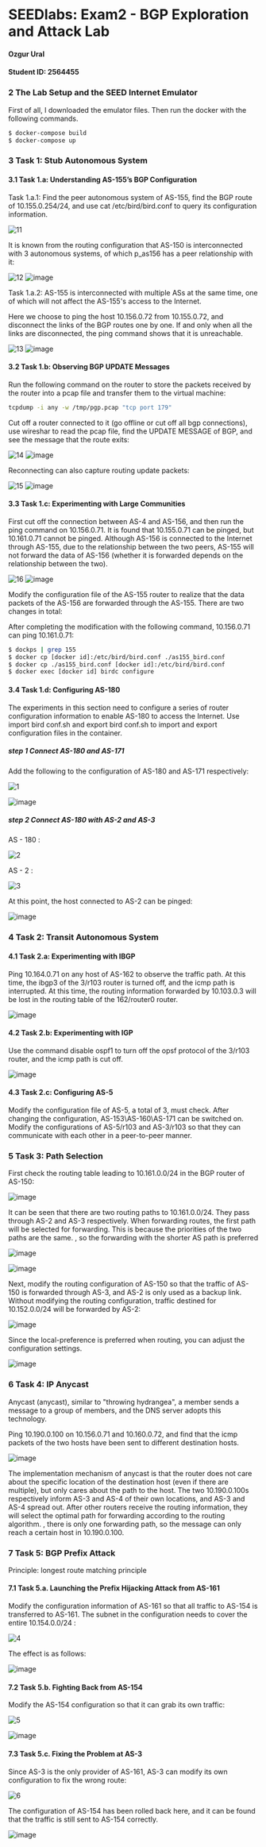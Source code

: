 # SEEDlabs: Exam2 - BGP Exploration and Attack Lab

#### Ozgur Ural
#### Student ID: 2564455

### 2 The Lab Setup and the SEED Internet Emulator

First of all, I downloaded the emulator files. Then run the docker with the following commands.
```sh
$ docker-compose build
$ docker-compose up
```

### 3 Task 1: Stub Autonomous System
#### 3.1 Task 1.a: Understanding AS-155’s BGP Configuration

Task 1.a.1:  Find the peer autonomous system of AS-155, find the BGP route of 10.155.0.254/24, and use cat /etc/bird/bird.conf to query its configuration information.

![11](./exam2/11.png)

It is known from the routing configuration that AS-150 is interconnected with 3 autonomous systems, of which p_as156 has a peer relationship with it:

![12](./exam2/12.png)
![image](https://user-images.githubusercontent.com/4716254/200149125-4ae9cde5-716b-4730-9d89-98c65d072d89.png)

Task 1.a.2: AS-155 is interconnected with multiple ASs at the same time, one of which will not affect the AS-155's access to the Internet.

Here we choose to ping the host 10.156.0.72 from 10.155.0.72, and disconnect the links of the BGP routes one by one. If and only when all the links are disconnected, the ping command shows that it is unreachable.

![13](./exam2/13.png)
![image](https://user-images.githubusercontent.com/4716254/200149151-9eee0fc3-2220-47fa-af75-121328c21040.png)

#### 3.2 Task 1.b: Observing BGP UPDATE Messages

Run the following command on the router to store the packets received by the router into a pcap file and transfer them to the virtual machine:

```sh
tcpdump -i any -w /tmp/pgp.pcap "tcp port 179"
```

Cut off a router connected to it (go offline or cut off all bgp connections), use wireshar to read the pcap file, find the UPDATE MESSAGE of BGP, and see the message that the route exits:

![14](./exam2/14.png)
![image](https://user-images.githubusercontent.com/4716254/200150617-99dff9df-edd0-42f9-9de7-7ad988b55373.png)

Reconnecting can also capture routing update packets:

![15](./exam2/15.png)
![image](https://user-images.githubusercontent.com/4716254/200150635-3e735faa-d2f1-4f95-a0e1-48adde93dd42.png)

#### 3.3 Task 1.c: Experimenting with Large Communities

First cut off the connection between AS-4 and AS-156, and then run the ping command on 10.156.0.71. It is found that 10.155.0.71 can be pinged, but 10.161.0.71 cannot be pinged. Although AS-156 is connected to the Internet through AS-155, due to the relationship between the two peers, AS-155 will not forward the data of AS-156 (whether it is forwarded depends on the relationship between the two).

![16](./exam2/16.png)
![image](https://user-images.githubusercontent.com/4716254/200150667-5dc13072-70f9-4c19-90d5-ddce54a10875.png)

Modify the configuration file of the AS-155 router to realize that the data packets of the AS-156 are forwarded through the AS-155. There are two changes in total:

After completing the modification with the following command, 10.156.0.71 can ping 10.161.0.71:

```sh
$ dockps | grep 155
$ docker cp [docker id]:/etc/bird/bird.conf ./as155_bird.conf
$ docker cp ./as155_bird.conf [docker id]:/etc/bird/bird.conf
$ docker exec [docker id] birdc configure
```

#### 3.4 Task 1.d: Configuring AS-180

The experiments in this section need to configure a series of router configuration information to enable AS-180 to access the Internet. Use import bird conf.sh and export bird conf.sh to import and export configuration files in the container.

##### step 1 Connect AS-180 and AS-171
Add the following to the configuration of AS-180 and AS-171 respectively:

![1](./exam2/1.png)

![image](https://user-images.githubusercontent.com/4716254/200151339-66a91046-8363-4cb6-843b-dfd03b422d52.png)

##### step 2 Connect AS-180 with AS-2 and AS-3

AS - 180 :  

![2](./exam2/2.png)

AS - 2 : 

![3](./exam2/3.png)

At this point, the host connected to AS-2 can be pinged:

![image](https://user-images.githubusercontent.com/4716254/200151497-52641730-3c4c-4e51-9e8a-14f6cd692aa7.png)

### 4 Task 2: Transit Autonomous System
#### 4.1 Task 2.a: Experimenting with IBGP

Ping 10.164.0.71 on any host of AS-162 to observe the traffic path. At this time, the ibgp3 of the 3/r103 router is turned off, and the icmp path is interrupted. At this time, the routing information forwarded by 10.103.0.3 will be lost in the routing table of the 162/router0 router.

![image](https://user-images.githubusercontent.com/4716254/200151589-ec8c6dd1-17a5-483c-a013-a1d17c862769.png)

#### 4.2 Task 2.b: Experimenting with IGP

Use the command disable ospf1 to turn off the opsf protocol of the 3/r103 router, and the icmp path is cut off.

![image](https://user-images.githubusercontent.com/4716254/200151613-17667106-2ec8-4651-8c49-4eebc6b2784e.png)


#### 4.3 Task 2.c: Configuring AS-5
Modify the configuration file of AS-5, a total of 3, must check. After changing the configuration, AS-153\AS-160\AS-171 can be switched on.
Modify the configurations of AS-5/r103 and AS-3/r103 so that they can communicate with each other in a peer-to-peer manner.

### 5 Task 3: Path Selection

First check the routing table leading to 10.161.0.0/24 in the BGP router of AS-150:

![image](https://user-images.githubusercontent.com/4716254/200151680-8bfde7a5-c7df-4e91-8ffe-13892e311b27.png)

It can be seen that there are two routing paths to 10.161.0.0/24. They pass through AS-2 and AS-3 respectively. When forwarding routes, the first path will be selected for forwarding. This is because the priorities of the two paths are the same. , so the forwarding with the shorter AS path is preferred

![image](https://user-images.githubusercontent.com/4716254/200151692-03cdc577-2e61-42dc-b4df-cc5b1f909098.png)

![image](https://user-images.githubusercontent.com/4716254/200151696-03fefb59-ec75-4d26-b906-af7fa7003215.png)

Next, modify the routing configuration of AS-150 so that the traffic of AS-150 is forwarded through AS-3, and AS-2 is only used as a backup link. Without modifying the routing configuration, traffic destined for 10.152.0.0/24 will be forwarded by AS-2:

![image](https://user-images.githubusercontent.com/4716254/200151711-e465ca48-2885-483a-a228-95d9dbaa1d12.png)

Since the local-preference is preferred when routing, you can adjust the configuration settings.

![image](https://user-images.githubusercontent.com/4716254/200151738-029a194f-f08a-4ff2-9732-669cee6e6c4a.png)


### 6 Task 4: IP Anycast
Anycast (anycast), similar to "throwing hydrangea", a member sends a message to a group of members, and the DNS server adopts this technology.
        
Ping 10.190.0.100 on 10.156.0.71 and 10.160.0.72, and find that the icmp packets of the two hosts have been sent to different destination hosts.

![image](https://user-images.githubusercontent.com/4716254/200151755-bd9f8eb3-f44e-4dff-933d-86addc7a7c6f.png)

The implementation mechanism of anycast is that the router does not care about the specific location of the destination host (even if there are multiple), but only cares about the path to the host. The two 10.190.0.100s respectively inform AS-3 and AS-4 of their own locations, and AS-3 and AS-4 spread out. After other routers receive the routing information, they will select the optimal path for forwarding according to the routing algorithm. , there is only one forwarding path, so the message can only reach a certain host in 10.190.0.100.

### 7 Task 5: BGP Prefix Attack

Principle: longest route matching principle

#### 7.1 Task 5.a. Launching the Prefix Hijacking Attack from AS-161

Modify the configuration information of AS-161 so that all traffic to AS-154 is transferred to AS-161. The subnet in the configuration needs to cover the entire 10.154.0.0/24 :

![4](./exam2/4.png)

The effect is as follows:

![image](https://user-images.githubusercontent.com/4716254/200151891-bc7fbfb4-3812-481f-a7cf-ab57eadf492b.png)


#### 7.2 Task 5.b. Fighting Back from AS-154

Modify the AS-154 configuration so that it can grab its own traffic:

![5](./exam2/5.png)

![image](https://user-images.githubusercontent.com/4716254/200151942-5601ea0f-b630-4891-a67d-bce1d2ade7c7.png)


#### 7.3 Task 5.c. Fixing the Problem at AS-3

Since AS-3 is the only provider of AS-161, AS-3 can modify its own configuration to fix the wrong route:

![6](./exam2/6.png)

The configuration of AS-154 has been rolled back here, and it can be found that the traffic is still sent to AS-154 correctly.

![image](https://user-images.githubusercontent.com/4716254/200152083-a503c40a-4e72-4625-b20f-ba8da159ab34.png)

